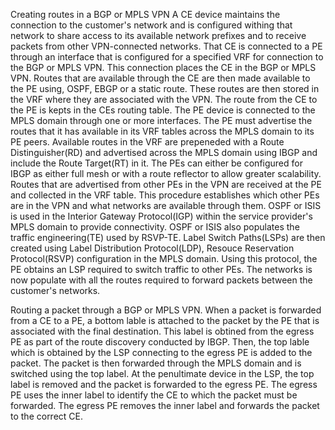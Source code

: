 Creating routes in a BGP or MPLS VPN
	A CE device maintains the connection to the customer's network and is configured withing that network to share access to its available network prefixes and to receive packets from other VPN-connected networks. That CE is connected to a PE through an interface that is configured for a specified VRF for connection to the BGP or MPLS VPN. This connection places the CE in the BGP or MPLS VPN. Routes that are available through the CE are then made available to the PE using, OSPF, EBGP or a static route. These routes are then stored in the VRF where they are associated with the VPN. The route from the CE to the PE is kepts in the CEs routing table.
	The PE device is connected to the MPLS domain through one or more interfaces. The PE must advertise the routes that it has available in its VRF tables across the MPLS domain to its PE peers. Available routes in the VRF are prepeneded with a Route Distinguisher(RD) and advertised across the MPLS domain using IBGP and include the Route Target(RT) in it. The PEs can either be configured for IBGP as either full mesh or with a route reflector to allow greater scalability. Routes that are advertised from other PEs in the VPN are received at the PE and collected in the VRF table. This procedure establishes which other PEs are in the VPN and what networks are available through them.
	OSPF or ISIS is used in the Interior Gateway Protocol(IGP) within the service provider's MPLS domain to provide connectivity. OSPF or ISIS also populates the traffic engineering(TE) used by RSVP-TE.
	Label Switch Paths(LSPs) are then created using Label Distribution Protocol(LDP), Resouce Reservation Protocol(RSVP) configuration in the MPLS domain. Using this protocol, the PE obtains an LSP required to switch traffic to other PEs. The networks is now populate with all the routes required to forward packets between the customer's networks.

Routing a packet through a BGP or MPLS VPN.
	When a packet is forwarded from a CE to a PE, a bottom lable is attached to the packet by the PE that is associated with the final destination. This label is obtined from the egress PE as part of the route discovery conducted by IBGP. Then, the top lable which is obtained by the LSP connecting to the egress PE is added to the packet. The packet is then forwarded through the MPLS domain and is switched using the top label. At the penultimate device in the LSP, the top label is removed and the packet is forwarded to the egress PE. The egress PE uses the inner label to identify the CE to which the packet must be forwarded. The egress PE removes the inner label and forwards the packet to the correct CE.
